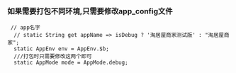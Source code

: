 ### 如果需要打包不同环境,只需要修改app_config文件
```
 // app名字
  // static String get appName => isDebug ? '淘居屋商家测试版' : "淘居屋商家";
  static AppEnv env = AppEnv.$b;
  ///打包时只需要修改这两个即可
  static AppMode mode = AppMode.debug;
```
